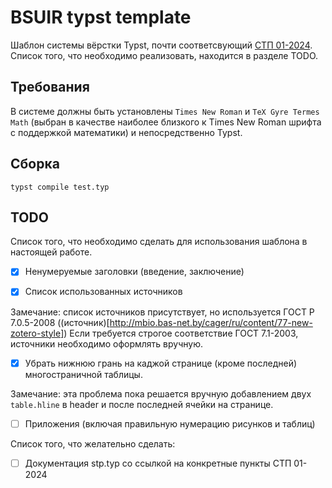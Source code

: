 # BSUIR typst template

Шаблон системы вёрстки Typst, почти соответсвующий [СТП 01-2024](https://www.bsuir.by/m/12_100229_1_185586.pdf). 
Список того, что необходимо реализовать, находится в разделе TODO.

## Требования 

В системе должны быть установлены `Times New Roman` и `TeX Gyre Termes Math` (выбран в качестве наиболее 
близкого к Times New Roman шрифта с поддержкой математики) и непосредственно Typst.

## Сборка

```
typst compile test.typ
```

## TODO 

Список того, что необходимо сделать для использования шаблона в настоящей работе.

- [x] Ненумеруемые заголовки (введение, заключение)

- [x] Список использованных источников

Замечание: список источников присутствует, но используется ГОСТ Р 7.0.5-2008 ((источник)[http://mbio.bas-net.by/cager/ru/content/77-new-zotero-style])
Если требуется строгое соответствие ГОСТ 7.1-2003, источники необходимо оформлять вручную.

- [x] Убрать нижнюю грань на каджой странице (кроме последней) многостраничной таблицы.

Замечание: эта проблема пока решается вручную добавлением двух `table.hline` в header и 
после последней ячейки на странице.

- [ ] Приложения (включая правильную нумерацию рисунков и таблиц)

Список того, что желательно сделать:

- [ ] Документация stp.typ со ссылкой на конкретные пункты СТП 01-2024



